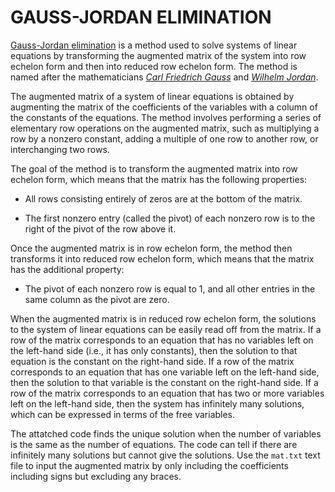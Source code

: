 # GAUSS-JORDAN ELIMINATION
[Gauss-Jordan elimination](https://en.wikipedia.org/wiki/Gaussian_elimination) is a method used to solve systems of linear equations by transforming the augmented matrix of the system into row echelon form and then into reduced row echelon form. The method is named after the mathematicians *[Carl Friedrich Gauss](https://en.wikipedia.org/wiki/Carl_Friedrich_Gauss)* and *[Wilhelm Jordan](https://en.wikipedia.org/wiki/Wilhelm_Jordan_(geodesist))*.

The augmented matrix of a system of linear equations is obtained by augmenting the matrix of the coefficients of the variables with a column of the constants of the equations. The method involves performing a series of elementary row operations on the augmented matrix, such as multiplying a row by a nonzero constant, adding a multiple of one row to another row, or interchanging two rows.

The goal of the method is to transform the augmented matrix into row echelon form, which means that the matrix has the following properties:

* All rows consisting entirely of zeros are at the bottom of the matrix.

* The first nonzero entry (called the pivot) of each nonzero row is to the right of the pivot of the row above it.

Once the augmented matrix is in row echelon form, the method then transforms it into reduced row echelon form, which means that the matrix has the additional property:

* The pivot of each nonzero row is equal to 1, and all other entries in the same column as the pivot are zero.

When the augmented matrix is in reduced row echelon form, the solutions to the system of linear equations can be easily read off from the matrix. If a row of the matrix corresponds to an equation that has no variables left on the left-hand side (i.e., it has only constants), then the solution to that equation is the constant on the right-hand side. If a row of the matrix corresponds to an equation that has one variable left on the left-hand side, then the solution to that variable is the constant on the right-hand side. If a row of the matrix corresponds to an equation that has two or more variables left on the left-hand side, then the system has infinitely many solutions, which can be expressed in terms of the free variables.

The attatched code finds the unique solution when the number of variables is the same as the number of equations. The code can tell if there are infinitely many solutions but cannot give the solutions. Use the `mat.txt` text file to input the augmented matrix by only including the coefficients including signs but excluding any braces. 
